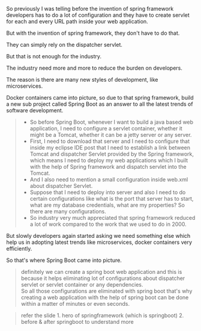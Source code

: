 So previously I was telling before the invention of spring framework developers has to do a lot of configuration
and they have to create servlet for each and every URL path inside your web application.

But with the invention of spring framework, they don't have to do that.

They can simply rely on the dispatcher servlet.

But that is not enough for the industry.

The industry need more and more to reduce the burden on developers.

The reason is there are many new styles of development, like microservices.

Docker containers came into picture, so due to that spring framework, build a new sub project called
Spring Boot as an answer to all the latest trends of software development.

>* So before Spring Boot, whenever I want to build a java based web application, I need to configure
a servlet container, whether it might be a Tomcat, whether it can be a jetty server or any server.
>* First, I need to download that server and I need to configure that inside my eclipse IDE post that
I need to establish a link between Tomcat and dispatcher Servlet provided by the Spring framework,
which means I need to deploy my web applications which I built with the help of Spring framework and
dispatch servlet into the Tomcat.
>* And I also need to mention a small configuration inside web.xml about dispatcher Servlet.
>*  Suppose that I need to deploy into server and also I need to do certain configurations like what is
the port that server has to start, what are my database credentials, what are my properties?
So there are many configurations.
>* So industry very much appreciated
that spring framework reduced a lot of work compared to the work that we used to do in 2000.


But slowly developers again started asking we need something else which help us in adopting latest trends
like microservices, docker containers very efficiently.

So that's where Spring Boot came into picture.

>definitely we can create a spring boot web application and this is because it helps eliminating lot
of configurations about dispatcher servlet or servlet container or any dependencies.\
So all those configurations are eliminated with spring boot
that's why creating a web application with the help of spring boot can be done within a matter of minutes
or even seconds.

>refer the slide 1. hero of springframework (which is springboot)  2. before & after springboot to understand more
